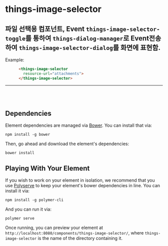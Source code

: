 # things-image-selector

## 파일 선택용 컴포넌트, Event `things-image-selector-toggle`를 통하여 `things-dialog-manager`로 Event전송하여 `things-image-selector-dialog`를 화면에 표현함.

Example:

```html
      <things-image-selector
        resource-url="attachments">
      </things-image-selector>
```

*****
</br></br>


## Dependencies

Element dependencies are managed via [Bower](http://bower.io/). You can
install that via:

    npm install -g bower

Then, go ahead and download the element's dependencies:

    bower install

## Playing With Your Element

If you wish to work on your element in isolation, we recommend that you use
[Polyserve](https://github.com/PolymerLabs/polyserve) to keep your element's
bower dependencies in line. You can install it via:

    npm install -g polymer-cli

And you can run it via:

    polymer serve

Once running, you can preview your element at
`http://localhost:8080/components/things-image-selector/`, where `things-image-selector` is the name of the directory containing it.
